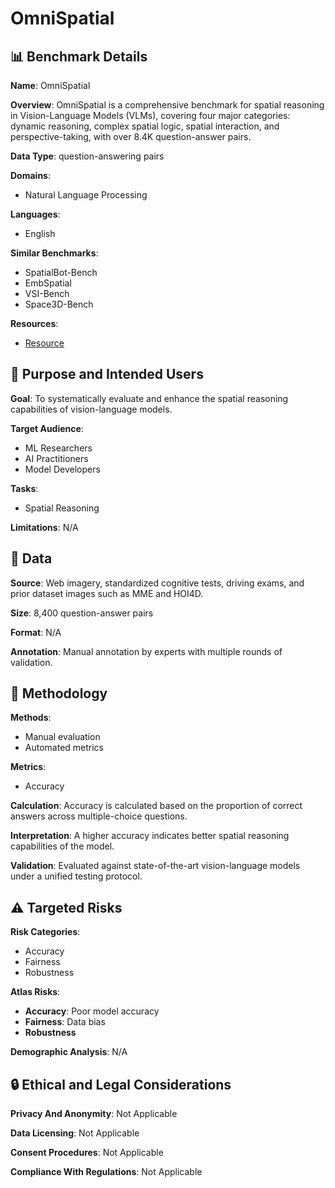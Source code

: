 # OmniSpatial

## 📊 Benchmark Details

**Name**: OmniSpatial

**Overview**: OmniSpatial is a comprehensive benchmark for spatial reasoning in Vision-Language Models (VLMs), covering four major categories: dynamic reasoning, complex spatial logic, spatial interaction, and perspective-taking, with over 8.4K question-answer pairs.

**Data Type**: question-answering pairs

**Domains**:
- Natural Language Processing

**Languages**:
- English

**Similar Benchmarks**:
- SpatialBot-Bench
- EmbSpatial
- VSI-Bench
- Space3D-Bench

**Resources**:
- [Resource](N/A)

## 🎯 Purpose and Intended Users

**Goal**: To systematically evaluate and enhance the spatial reasoning capabilities of vision-language models.

**Target Audience**:
- ML Researchers
- AI Practitioners
- Model Developers

**Tasks**:
- Spatial Reasoning

**Limitations**: N/A

## 💾 Data

**Source**: Web imagery, standardized cognitive tests, driving exams, and prior dataset images such as MME and HOI4D.

**Size**: 8,400 question-answer pairs

**Format**: N/A

**Annotation**: Manual annotation by experts with multiple rounds of validation.

## 🔬 Methodology

**Methods**:
- Manual evaluation
- Automated metrics

**Metrics**:
- Accuracy

**Calculation**: Accuracy is calculated based on the proportion of correct answers across multiple-choice questions.

**Interpretation**: A higher accuracy indicates better spatial reasoning capabilities of the model.

**Validation**: Evaluated against state-of-the-art vision-language models under a unified testing protocol.

## ⚠️ Targeted Risks

**Risk Categories**:
- Accuracy
- Fairness
- Robustness

**Atlas Risks**:
- **Accuracy**: Poor model accuracy
- **Fairness**: Data bias
- **Robustness**

**Demographic Analysis**: N/A

## 🔒 Ethical and Legal Considerations

**Privacy And Anonymity**: Not Applicable

**Data Licensing**: Not Applicable

**Consent Procedures**: Not Applicable

**Compliance With Regulations**: Not Applicable
